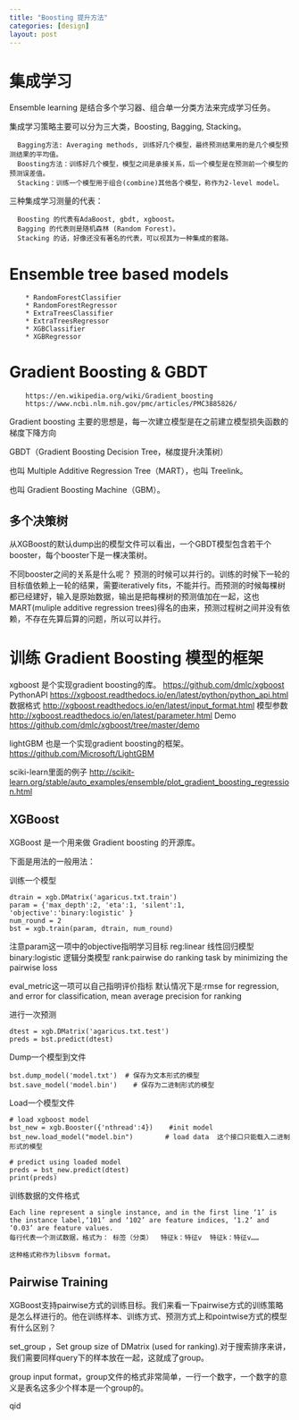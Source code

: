 ```yaml
---
title: "Boosting 提升方法"
categories: [design]
layout: post
---
```


# 集成学习

Ensemble learning 是结合多个学习器、组合单一分类方法来完成学习任务。

集成学习策略主要可以分为三大类，Boosting, Bagging, Stacking。

      Bagging方法: Averaging methods, 训练好几个模型，最终预测结果用的是几个模型预测结果的平均值。
      Boosting方法：训练好几个模型，模型之间是承接关系，后一个模型是在预测前一个模型的预测误差值。
      Stacking：训练一个模型用于组合(combine)其他各个模型，称作为2-level model。


三种集成学习测量的代表：

      Boosting 的代表有AdaBoost, gbdt, xgboost。
      Bagging 的代表则是随机森林 (Random Forest)。
      Stacking 的话，好像还没有著名的代表，可以视其为一种集成的套路。



# Ensemble tree based models

      	* RandomForestClassifier
      	* RandomForestRegressor
      	* ExtraTreesClassifier
      	* ExtraTreesRegressor
      	* XGBClassifier
      	* XGBRegressor






# Gradient Boosting & GBDT

        https://en.wikipedia.org/wiki/Gradient_boosting
        https://www.ncbi.nlm.nih.gov/pmc/articles/PMC3885826/


Gradient boosting 主要的思想是，每一次建立模型是在之前建立模型损失函数的梯度下降方向

GBDT（Gradient Boosting Decision Tree，梯度提升决策树）

也叫 Multiple Additive Regression Tree（MART），也叫 Treelink。

也叫 Gradient Boosting Machine（GBM）。


## 多个决策树

从XGBoost的默认dump出的模型文件可以看出，一个GBDT模型包含若干个booster，每个booster下是一棵决策树。

不同booster之间的关系是什么呢？
预测的时候可以并行的。训练的时候下一轮的目标值依赖上一轮的结果，需要iteratively fits，不能并行。而预测的时候每棵树都已经建好，输入是原始数据，输出是把每棵树的预测值加在一起，这也MART(muliple additive regression trees)得名的由来，预测过程树之间并没有依赖，不存在先算后算的问题，所以可以并行。



# 训练 Gradient Boosting 模型的框架


xgboost 是个实现gradient boosting的库。
https://github.com/dmlc/xgboost
PythonAPI https://xgboost.readthedocs.io/en/latest/python/python_api.html
数据格式 http://xgboost.readthedocs.io/en/latest/input_format.html
模型参数 http://xgboost.readthedocs.io/en/latest/parameter.html
Demo https://github.com/dmlc/xgboost/tree/master/demo

lightGBM 也是一个实现gradient boosting的框架。
https://github.com/Microsoft/LightGBM

sciki-learn里面的例子
http://scikit-learn.org/stable/auto_examples/ensemble/plot_gradient_boosting_regression.html


## XGBoost

XGBoost 是一个用来做 Gradient boosting 的开源库。

下面是用法的一般用法：

训练一个模型

    dtrain = xgb.DMatrix('agaricus.txt.train')
    param = {'max_depth':2, 'eta':1, 'silent':1, 'objective':'binary:logistic' }
    num_round = 2
    bst = xgb.train(param, dtrain, num_round)

注意param这一项中的objective指明学习目标
    reg:linear  线性回归模型
    binary:logistic    逻辑分类模型
    rank:pairwise  do ranking task by minimizing the pairwise loss

eval_metric这一项可以自己指明评价指标
    默认情况下是:rmse for regression, and error for classification, mean average precision for ranking

进行一次预测

    dtest = xgb.DMatrix('agaricus.txt.test')
    preds = bst.predict(dtest)

Dump一个模型到文件

    bst.dump_model('model.txt')  # 保存为文本形式的模型
    bst.save_model('model.bin')    # 保存为二进制形式的模型


Load一个模型文件

    # load xgboost model
    bst_new = xgb.Booster({'nthread':4})    #init model
    bst_new.load_model("model.bin")        # load data  这个接口只能载入二进制形式的模型

    # predict using loaded model
    preds = bst_new.predict(dtest)
    print(preds)


训练数据的文件格式

    Each line represent a single instance, and in the first line ‘1’ is the instance label,‘101’ and ‘102’ are feature indices, ‘1.2’ and ‘0.03’ are feature values.  
    每行代表一个测试数据，格式为： 标签（分类）  特征k：特征v  特征k：特征v……

    这种格式称作为libsvm format。


## Pairwise Training


XGBoost支持pairwise方式的训练目标。我们来看一下pairwise方式的训练策略是怎么样进行的。他在训练样本、训练方式、预测方式上和pointwise方式的模型有什么区别？


set_group ，Set group size of DMatrix (used for ranking).对于搜索排序来讲，我们需要同样query下的样本放在一起，这就成了group。

group input format，group文件的格式非常简单，一行一个数字，一个数字的意义是表名这多少个样本是一个group的。



qid
